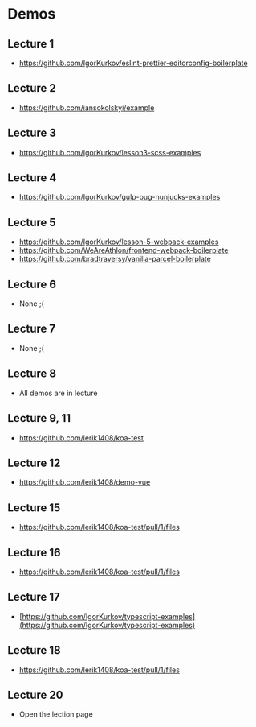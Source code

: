 # Demos

## Lecture 1

- https://github.com/IgorKurkov/eslint-prettier-editorconfig-boilerplate

## Lecture 2

- https://github.com/iansokolskyi/example

## Lecture 3

- https://github.com/IgorKurkov/lesson3-scss-examples

## Lecture 4

- https://github.com/IgorKurkov/gulp-pug-nunjucks-examples

## Lecture 5

- https://github.com/IgorKurkov/lesson-5-webpack-examples
- https://github.com/WeAreAthlon/frontend-webpack-boilerplate
- https://github.com/bradtraversy/vanilla-parcel-boilerplate

## Lecture 6

- None ;(

## Lecture 7

- None ;(

## Lecture 8

- All demos are in lecture

## Lecture 9, 11

- https://github.com/lerik1408/koa-test

## Lecture 12

- https://github.com/lerik1408/demo-vue

## Lecture 15

- https://github.com/lerik1408/koa-test/pull/1/files

## Lecture 16

- https://github.com/lerik1408/koa-test/pull/1/files

## Lecture 17

- [https://github.com/IgorKurkov/typescript-examples](https://github.com/IgorKurkov/typescript-examples)

## Lecture 18

- https://github.com/lerik1408/koa-test/pull/1/files

## Lecture 20

- Open the lection page